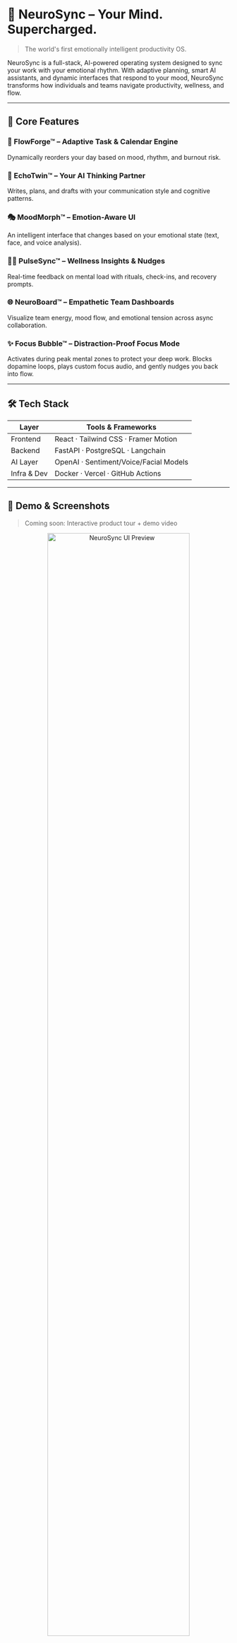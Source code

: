 # 🧠 NeuroSync – Your Mind. Supercharged.

> The world's first emotionally intelligent productivity OS.

NeuroSync is a full-stack, AI-powered operating system designed to sync your work with your emotional rhythm. With adaptive planning, smart AI assistants, and dynamic interfaces that respond to your mood, NeuroSync transforms how individuals and teams navigate productivity, wellness, and flow.

---

## 🚀 Core Features

### 🔁 FlowForge™ – Adaptive Task & Calendar Engine  
Dynamically reorders your day based on mood, rhythm, and burnout risk.

### 🧠 EchoTwin™ – Your AI Thinking Partner  
Writes, plans, and drafts with your communication style and cognitive patterns.

### 🎭 MoodMorph™ – Emotion-Aware UI  
An intelligent interface that changes based on your emotional state (text, face, and voice analysis).

### 🧘‍♀️ PulseSync™ – Wellness Insights & Nudges  
Real-time feedback on mental load with rituals, check-ins, and recovery prompts.

### 🌐 NeuroBoard™ – Empathetic Team Dashboards  
Visualize team energy, mood flow, and emotional tension across async collaboration.

### ✨ Focus Bubble™ – Distraction-Proof Focus Mode  
Activates during peak mental zones to protect your deep work. Blocks dopamine loops, plays custom focus audio, and gently nudges you back into flow.

---

## 🛠 Tech Stack

| Layer         | Tools & Frameworks                           |
|--------------|----------------------------------------------|
| Frontend     | React · Tailwind CSS · Framer Motion         |
| Backend      | FastAPI · PostgreSQL · Langchain             |
| AI Layer     | OpenAI · Sentiment/Voice/Facial Models       |
| Infra & Dev  | Docker · Vercel · GitHub Actions             |

---

## 📸 Demo & Screenshots

> Coming soon: Interactive product tour + demo video

<p align="center">
  <img src="./assets/neurosync-dashboard-preview.png" width="80%" alt="NeuroSync UI Preview" />
</p>

---

## 📦 Getting Started

```bash
# 1. Clone the repo
git clone https://github.com/tmmy2x/NeuroSync.git
cd NeuroSync

# 2. Start the dev environment
docker-compose up --build

Visit http://localhost:3000 to launch the app.

---


📂 Project Structure
NeuroSync/
├── frontend/             # React app for UI
├── backend/              # FastAPI + AI logic
├── data/                 # Mood logs, models, and mock data
├── docs/                 # Developer documentation
├── .github/              # CI workflows & templates
└── docker-compose.yml    # Local orchestration

---

🤝 Contributing
We welcome collaborators of all skill levels.

See CONTRIBUTING.md

Follow our Code of Conduct

Browse open issues

---

🧠 Roadmap
✅ v1.0 Modules Complete
🛠️ In Progress:

EchoTwin: Thought Continuation Engine

PulseSync: Habit-aware AI Coach

MoodMorph: Multi-modal emotion input

Focus Bubble: Dopamine Loop Blocker + Smart Music

NeuroBoard: Structural Suggestions Engine


---

📣 Community & Support
💬 Join our Discord

🧭 View the Public Roadmap

📝 Read the NeuroSync Blog

---

🪪 License
This project is licensed under the MIT License.

---

Made with ❤️ by the NeuroSync team – Where productivity meets emotional intelligence.

hello@neurosync.co.site
